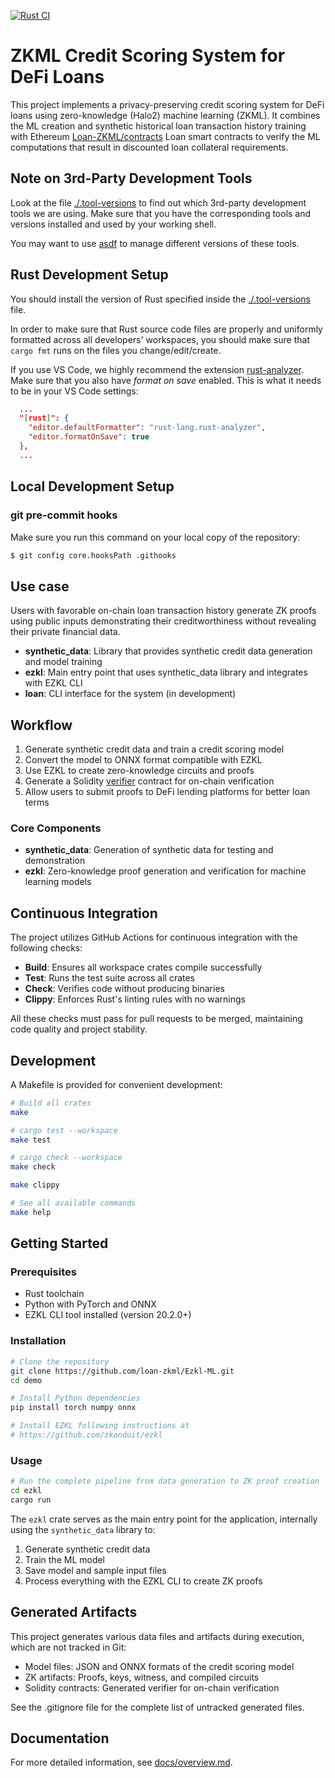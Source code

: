 [![Rust CI](https://github.com/loan-zkml/demo/actions/workflows/ci.yml/badge.svg)](https://github.com/loan-zkml/demo/actions/workflows/ci.yml)

# ZKML Credit Scoring System for DeFi Loans

This project implements a privacy-preserving credit scoring system for DeFi loans using zero-knowledge (Halo2) machine learning (ZKML).
It combines the ML creation and synthetic historical loan transaction history training with Ethereum [Loan-ZKML/contracts](https://github.com/Loan-ZKML/contracts) Loan smart contracts to verify the ML computations that result in discounted loan collateral requirements.

## Note on 3rd-Party Development Tools

Look at the file [./.tool-versions](./.tool-versions) to find out which 3rd-party development tools we are using.
Make sure that you have the corresponding tools and versions installed and used by your working shell.

You may want to use [asdf](https://asdf-vm.com/) to manage different versions of these tools.

## Rust Development Setup

You should install the version of Rust specified inside the [./.tool-versions](./.tool-versions) file.

In order to make sure that Rust source code files are properly and uniformly formatted across all developers' workspaces, you should make sure that
`cargo fmt` runs on the files you change/edit/create.

If you use VS Code, we highly recommend the extension [rust-analyzer](https://marketplace.visualstudio.com/items?itemName=rust-lang.rust-analyzer). Make sure that you also have _format on save_ enabled. This is what it needs to be in your VS Code settings:

```json
  ...
  "[rust]": {
    "editor.defaultFormatter": "rust-lang.rust-analyzer",
    "editor.formatOnSave": true
  },
  ...
```

## Local Development Setup

### git pre-commit hooks

Make sure you run this command on your local copy of the repository:

```bash
$ git config core.hooksPath .githooks
```

## Use case

Users with favorable on-chain loan transaction history generate ZK proofs using public inputs demonstrating their creditworthiness without revealing their private financial data.

- **synthetic_data**: Library that provides synthetic credit data generation and model training
- **ezkl**: Main entry point that uses synthetic_data library and integrates with EZKL CLI
- **loan**: CLI interface for the system (in development)

## Workflow

1. Generate synthetic credit data and train a credit scoring model
2. Convert the model to ONNX format compatible with EZKL
3. Use EZKL to create zero-knowledge circuits and proofs
4. Generate a Solidity [verifier](https://github.com/Loan-ZKML/contracts/blob/39f2a849f0a502cd2dc19422fc579e98e03e3f41/src/ZKCreditVerifier.sol#L43) contract  for on-chain verification
5. Allow users to submit proofs to DeFi lending platforms for better loan terms

### Core Components

- **synthetic_data**: Generation of synthetic data for testing and demonstration
- **ezkl**: Zero-knowledge proof generation and verification for machine learning models

## Continuous Integration

The project utilizes GitHub Actions for continuous integration with the following checks:

- **Build**: Ensures all workspace crates compile successfully
- **Test**: Runs the test suite across all crates
- **Check**: Verifies code without producing binaries
- **Clippy**: Enforces Rust's linting rules with no warnings

All these checks must pass for pull requests to be merged, maintaining code quality and project stability.

## Development

A Makefile is provided for convenient development:

```bash
# Build all crates
make

# cargo test --workspace
make test

# cargo check --workspace
make check

make clippy

# See all available commands
make help
```

## Getting Started

### Prerequisites

- Rust toolchain
- Python with PyTorch and ONNX
- EZKL CLI tool installed (version 20.2.0+)

### Installation

```bash
# Clone the repository
git clone https://github.com/loan-zkml/Ezkl-ML.git
cd demo

# Install Python dependencies
pip install torch numpy onnx

# Install EZKL following instructions at
# https://github.com/zkonduit/ezkl
```

### Usage

```bash
# Run the complete pipeline from data generation to ZK proof creation
cd ezkl
cargo run
```

The `ezkl` crate serves as the main entry point for the application, internally using the `synthetic_data` library to:
1. Generate synthetic credit data
2. Train the ML model
3. Save model and sample input files
4. Process everything with the EZKL CLI to create ZK proofs

## Generated Artifacts

This project generates various data files and artifacts during execution, which are not tracked in Git:

- Model files: JSON and ONNX formats of the credit scoring model
- ZK artifacts: Proofs, keys, witness, and compiled circuits
- Solidity contracts: Generated verifier for on-chain verification

See the .gitignore file for the complete list of untracked generated files.

## Documentation

For more detailed information, see [docs/overview.md](docs/overview.md).
